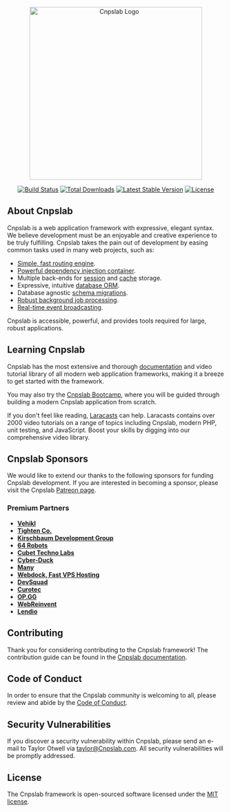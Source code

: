 <p align="center"><a href="https://Cnpslab.com" target="_blank"><img src="https://raw.githubusercontent.com/Cnpslab/art/master/logo-lockup/5%20SVG/2%20CMYK/1%20Full%20Color/Cnpslab-logolockup-cmyk-red.svg" width="400" alt="Cnpslab Logo"></a></p>

<p align="center">
    <a href="https://github.com/Cnpslab/framework/actions"><img src="https://github.com/Cnpslab/framework/workflows/tests/badge.svg" alt="Build Status"></a>
    <a href="https://packagist.org/packages/Cnpslab/framework"><img src="https://img.shields.io/packagist/dt/Cnpslab/framework" alt="Total Downloads"></a>
    <a href="https://packagist.org/packages/Cnpslab/framework"><img src="https://img.shields.io/packagist/v/Cnpslab/framework" alt="Latest Stable Version"></a>
    <a href="https://packagist.org/packages/Cnpslab/framework"><img src="https://img.shields.io/packagist/l/Cnpslab/framework" alt="License"></a>
</p>

## About Cnpslab

Cnpslab is a web application framework with expressive, elegant syntax. We believe development must be an enjoyable and creative experience to be truly fulfilling. Cnpslab takes the pain out of development by easing common tasks used in many web projects, such as:

- [Simple, fast routing engine](https://Cnpslab.com/docs/routing).
- [Powerful dependency injection container](https://Cnpslab.com/docs/container).
- Multiple back-ends for [session](https://Cnpslab.com/docs/session) and [cache](https://Cnpslab.com/docs/cache) storage.
- Expressive, intuitive [database ORM](https://Cnpslab.com/docs/eloquent).
- Database agnostic [schema migrations](https://Cnpslab.com/docs/migrations).
- [Robust background job processing](https://Cnpslab.com/docs/queues).
- [Real-time event broadcasting](https://Cnpslab.com/docs/broadcasting).

Cnpslab is accessible, powerful, and provides tools required for large, robust applications.

## Learning Cnpslab

Cnpslab has the most extensive and thorough [documentation](https://Cnpslab.com/docs) and video tutorial library of all modern web application frameworks, making it a breeze to get started with the framework.

You may also try the [Cnpslab Bootcamp](https://bootcamp.Cnpslab.com), where you will be guided through building a modern Cnpslab application from scratch.

If you don't feel like reading, [Laracasts](https://laracasts.com) can help. Laracasts contains over 2000 video tutorials on a range of topics including Cnpslab, modern PHP, unit testing, and JavaScript. Boost your skills by digging into our comprehensive video library.

## Cnpslab Sponsors

We would like to extend our thanks to the following sponsors for funding Cnpslab development. If you are interested in becoming a sponsor, please visit the Cnpslab [Patreon page](https://patreon.com/taylorotwell).

### Premium Partners

- **[Vehikl](https://vehikl.com/)**
- **[Tighten Co.](https://tighten.co)**
- **[Kirschbaum Development Group](https://kirschbaumdevelopment.com)**
- **[64 Robots](https://64robots.com)**
- **[Cubet Techno Labs](https://cubettech.com)**
- **[Cyber-Duck](https://cyber-duck.co.uk)**
- **[Many](https://www.many.co.uk)**
- **[Webdock, Fast VPS Hosting](https://www.webdock.io/en)**
- **[DevSquad](https://devsquad.com)**
- **[Curotec](https://www.curotec.com/services/technologies/Cnpslab/)**
- **[OP.GG](https://op.gg)**
- **[WebReinvent](https://webreinvent.com/?utm_source=Cnpslab&utm_medium=github&utm_campaign=patreon-sponsors)**
- **[Lendio](https://lendio.com)**

## Contributing

Thank you for considering contributing to the Cnpslab framework! The contribution guide can be found in the [Cnpslab documentation](https://Cnpslab.com/docs/contributions).

## Code of Conduct

In order to ensure that the Cnpslab community is welcoming to all, please review and abide by the [Code of Conduct](https://Cnpslab.com/docs/contributions#code-of-conduct).

## Security Vulnerabilities

If you discover a security vulnerability within Cnpslab, please send an e-mail to Taylor Otwell via [taylor@Cnpslab.com](mailto:taylor@Cnpslab.com). All security vulnerabilities will be promptly addressed.

## License

The Cnpslab framework is open-sourced software licensed under the [MIT license](https://opensource.org/licenses/MIT).
